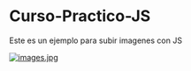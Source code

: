 # Curso-Practico-JS
Este es un ejemplo para subir imagenes con JS

[![images.jpg](https://i.postimg.cc/ZqjSSbBd/images.jpg)](https://postimg.cc/7CCc1yNH)
